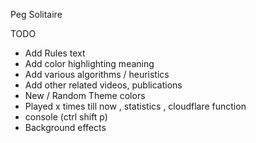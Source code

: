 Peg Solitaire

TODO

- Add Rules text
- Add color highlighting meaning
- Add various algorithms / heuristics
- Add other related videos, publications
- New / Random Theme colors
- Played x times till now , statistics , cloudflare function
- console (ctrl shift p)
- Background effects
